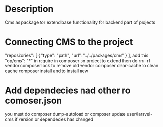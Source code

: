 # Description
  Cms as package for extend base functionality for backend part of projects

# Connecting CMS to the project
  "repositories": [
    {
        "type": "path",
        "url": "../../packages/cms"
    }
  ],
  add this "op/cms": "*" in require in composer on project to extend
  then do 
  rm -rf vendor composer.lock   to remove old vendor 
  composer clear-cache          to clean cache
  composer install              and to install new 

# Add dependecies nad other ro comoser.json
  you must do composer dump-autoload or composer update user/laravel-cms if
  version or dependecies has changed
